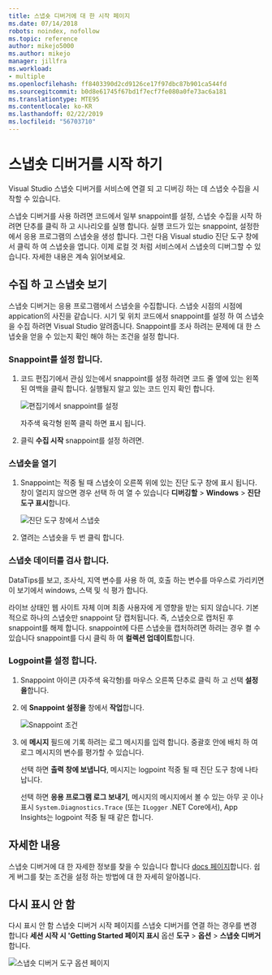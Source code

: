 ```yaml
---
title: 스냅숏 디버거에 대 한 시작 페이지
ms.date: 07/14/2018
robots: noindex, nofollow
ms.topic: reference
author: mikejo5000
ms.author: mikejo
manager: jillfra
ms.workload:
- multiple
ms.openlocfilehash: ff8403390d2cd9126ce17f97dbc87b901ca544fd
ms.sourcegitcommit: b0d8e61745f67bd1f7ecf7fe080a0fe73ac6a181
ms.translationtype: MTE95
ms.contentlocale: ko-KR
ms.lasthandoff: 02/22/2019
ms.locfileid: "56703710"
---
```

# <a name="getting-started-with-the-snapshot-debugger"></a>스냅숏 디버거를 시작 하기

Visual Studio 스냅숏 디버거를 서비스에 연결 되 고 디버깅 하는 데 스냅숏 수집을 시작할 수 있습니다.

스냅숏 디버거를 사용 하려면 코드에서 일부 snappoint를 설정, 스냅숏 수집을 시작 하려면 단추를 클릭 하 고 시나리오를 실행 합니다. 실행 코드가 있는 snappoint, 설정한에서 응용 프로그램의 스냅숏을 생성 합니다. 그런 다음 Visual studio 진단 도구 창에서 클릭 하 여 스냅숏을 엽니다. 이제 로컬 것 처럼 서비스에서 스냅숏의 디버그할 수 있습니다. 자세한 내용은 계속 읽어보세요.

## <a name="collect-and-view-snapshots"></a>수집 하 고 스냅숏 보기

스냅숏 디버거는 응용 프로그램에서 스냅숏을 수집합니다. 스냅숏 시점의 시점에 appication의 사진을 같습니다. 시기 및 위치 코드에서 snappoint를 설정 하 여 스냅숏을 수집 하려면 Visual Studio 알려줍니다. Snappoint를 조사 하려는 문제에 대 한 스냅숏을 얻을 수 있는지 확인 해야 하는 조건을 설정 합니다.

### <a name="set-a-snappoint"></a>Snappoint를 설정 합니다.

1. 코드 편집기에서 관심 있는에서 snappoint를 설정 하려면 코드 줄 옆에 있는 왼쪽된 여백을 클릭 합니다. 실행될지 알고 있는 코드 인지 확인 합니다.

    ![편집기에서 snappoint를 설정](../media/snapshot-startpage-set-snappoint.png)

    자주색 육각형 왼쪽 클릭 하면 표시 됩니다.

2. 클릭 **수집 시작** snappoint를 설정 하려면.

### <a name="open-a-snapshot"></a>스냅숏을 열기

1. Snappoint는 적중 될 때 스냅숏이 오른쪽 위에 있는 진단 도구 창에 표시 됩니다. 창이 열리지 않으면 경우 선택 하 여 열 수 있습니다 **디버깅할** > **Windows** > **진단 도구 표시**합니다.

    ![진단 도구 창에서 스냅숏](../media/snapshot-startpage-diagsession-window.png)

2. 열려는 스냅숏을 두 번 클릭 합니다.

### <a name="inspect-snapshot-data"></a>스냅숏 데이터를 검사 합니다.

DataTips를 보고, 조사식, 지역 변수를 사용 하 여, 호출 하는 변수를 마우스로 가리키면이 보기에서 windows, 스택 및 식 평가 합니다.

라이브 상태인 웹 사이트 자체 이며 최종 사용자에 게 영향을 받는 되지 않습니다. 기본적으로 하나의 스냅숏만 snappoint 당 캡처됩니다. 즉, 스냅숏으로 캡처된 후 snappoint를 해제 합니다. snappoint에 다른 스냅숏을 캡처하려면 하려는 경우 켤 수 있습니다 snappoint를 다시 클릭 하 여 **컬렉션 업데이트**합니다.

### <a name="set-a-logpoint"></a>Logpoint를 설정 합니다.

1. Snappoint 아이콘 (자주색 육각형)를 마우스 오른쪽 단추로 클릭 하 고 선택 **설정을**합니다.

2. 에 **Snappoint 설정을** 창에서 **작업**합니다.

    ![Snappoint 조건](../media/snapshot-startpage-logpoint.png)

3. 에 **메시지** 필드에 기록 하려는 로그 메시지를 입력 합니다. 중괄호 안에 배치 하 여 로그 메시지의 변수를 평가할 수 있습니다.

    선택 하면 **출력 창에 보냅니다**, 메시지는 logpoint 적중 될 때 진단 도구 창에 나타납니다.

    선택 하면 **응용 프로그램 로그 보내기**, 메시지의 메시지에서 볼 수 있는 아무 곳 이나 표시 `System.Diagnostics.Trace` (또는 `ILogger` .NET Core에서), App Insights는 logpoint 적중 될 때 같은 합니다.

## <a name="learn-more"></a>자세한 내용

스냅숏 디버거에 대 한 자세한 정보를 찾을 수 있습니다 합니다 [docs 페이지](../debug-live-azure-applications.md)합니다. 쉽게 버그를 찾는 조건을 설정 하는 방법에 대 한 자세히 알아봅니다.

## <a name="dont-show-me-this-again"></a>다시 표시 안 함

다시 표시 안 함 스냅숏 디버거 시작 페이지를 스냅숏 디버거를 연결 하는 경우를 변경 합니다 **세션 시작 시 'Getting Started 페이지 표시** 옵션 **도구**  >   **옵션** > **스냅숏 디버거**합니다.

![스냅숏 디버거 도구 옵션 페이지](../media/snapshot-startpage-tools-options.png)
